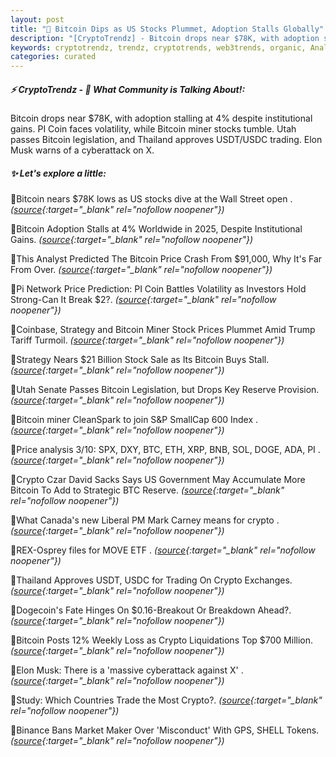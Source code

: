 ```yaml
---
layout: post
title: "🌌 Bitcoin Dips as US Stocks Plummet, Adoption Stalls Globally"
description: "[CryptoTrendz] - Bitcoin drops near $78K, with adoption stalling at 4% despite institutional gains. PI Coin faces volatility, while Bitcoin miner stocks tumble. Utah passes Bitcoin legislation, and Thailand approves USDT/USDC trading. Elon Musk warns of a cyberattack on X."
keywords: cryptotrendz, trendz, cryptotrends, web3trends, organic, Analyst, Market, BTC, PI, Trading, Bitcoin, Investors, analysis, Network, Trump, Miner, crypto
categories: curated
---
```


##### ⚡ CryptoTrendz - 📌 *What Community is Talking About!:*

Bitcoin drops near $78K, with adoption stalling at 4% despite institutional gains. PI Coin faces volatility, while Bitcoin miner stocks tumble. Utah passes Bitcoin legislation, and Thailand approves USDT/USDC trading. Elon Musk warns of a cyberattack on X.

##### ✨ *Let's explore a little:*


🔹Bitcoin nears $78K lows as US stocks dive at the Wall Street open . *([source](https://s.avyag.com/gs7r){:target="_blank" rel="nofollow noopener"})*

🔹Bitcoin Adoption Stalls at 4% Worldwide in 2025, Despite Institutional Gains. *([source](https://s.avyag.com/1bw0){:target="_blank" rel="nofollow noopener"})*

🔹This Analyst Predicted The Bitcoin Price Crash From $91,000, Why It's Far From Over. *([source](https://s.avyag.com/xmph){:target="_blank" rel="nofollow noopener"})*

🔹Pi Network Price Prediction: PI Coin Battles Volatility as Investors Hold Strong-Can It Break $2?. *([source](https://s.avyag.com/1nbq){:target="_blank" rel="nofollow noopener"})*

🔹Coinbase, Strategy and Bitcoin Miner Stock Prices Plummet Amid Trump Tariff Turmoil. *([source](https://s.avyag.com/2jmf){:target="_blank" rel="nofollow noopener"})*

🔹Strategy Nears $21 Billion Stock Sale as Its Bitcoin Buys Stall. *([source](https://s.avyag.com/je0d){:target="_blank" rel="nofollow noopener"})*

🔹Utah Senate Passes Bitcoin Legislation, but Drops Key Reserve Provision. *([source](https://s.avyag.com/4elr){:target="_blank" rel="nofollow noopener"})*

🔹Bitcoin miner CleanSpark to join S&#38;P SmallCap 600 Index . *([source](https://s.avyag.com/acfl){:target="_blank" rel="nofollow noopener"})*

🔹Price analysis 3/10: SPX, DXY, BTC, ETH, XRP, BNB, SOL, DOGE, ADA, PI . *([source](https://s.avyag.com/msmv){:target="_blank" rel="nofollow noopener"})*

🔹Crypto Czar David Sacks Says US Government May Accumulate More Bitcoin To Add to Strategic BTC Reserve. *([source](https://s.avyag.com/yfbu){:target="_blank" rel="nofollow noopener"})*

🔹What Canada's new Liberal PM Mark Carney means for crypto . *([source](https://s.avyag.com/b6fm){:target="_blank" rel="nofollow noopener"})*

🔹REX-Osprey files for MOVE ETF . *([source](https://s.avyag.com/sbn2){:target="_blank" rel="nofollow noopener"})*

🔹Thailand Approves USDT, USDC for Trading On Crypto Exchanges. *([source](https://s.avyag.com/rmjd){:target="_blank" rel="nofollow noopener"})*

🔹Dogecoin's Fate Hinges On $0.16-Breakout Or Breakdown Ahead?. *([source](https://s.avyag.com/zvbd){:target="_blank" rel="nofollow noopener"})*

🔹Bitcoin Posts 12% Weekly Loss as Crypto Liquidations Top $700 Million. *([source](https://s.avyag.com/wt3e){:target="_blank" rel="nofollow noopener"})*

🔹Elon Musk: There is a 'massive cyberattack against X' . *([source](https://s.avyag.com/xq1u){:target="_blank" rel="nofollow noopener"})*

🔹Study: Which Countries Trade the Most Crypto?. *([source](https://s.avyag.com/gzpp){:target="_blank" rel="nofollow noopener"})*

🔹Binance Bans Market Maker Over 'Misconduct' With GPS, SHELL Tokens. *([source](https://s.avyag.com/nkht){:target="_blank" rel="nofollow noopener"})*
